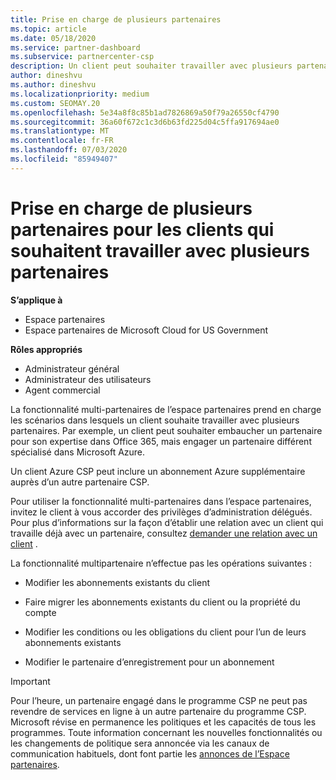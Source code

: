 ```yaml
---
title: Prise en charge de plusieurs partenaires
ms.topic: article
ms.date: 05/18/2020
ms.service: partner-dashboard
ms.subservice: partnercenter-csp
description: Un client peut souhaiter travailler avec plusieurs partenaires dans le programme du fournisseur de solutions Cloud spécialisé dans différents services.
author: dineshvu
ms.author: dineshvu
ms.localizationpriority: medium
ms.custom: SEOMAY.20
ms.openlocfilehash: 5e34a8f8c85b1ad7826869a50f79a26550cf4790
ms.sourcegitcommit: 36a60f672c1c3d6b63fd225d04c5ffa917694ae0
ms.translationtype: MT
ms.contentlocale: fr-FR
ms.lasthandoff: 07/03/2020
ms.locfileid: "85949407"
---
```

# <a name="multi-partner-support-for-customers-who-want-to-work-with-more-than-one-partner"></a>Prise en charge de plusieurs partenaires pour les clients qui souhaitent travailler avec plusieurs partenaires

**S’applique à**

-  Espace partenaires
-  Espace partenaires de Microsoft Cloud for US Government

**Rôles appropriés**
-   Administrateur général
-   Administrateur des utilisateurs
-   Agent commercial

La fonctionnalité multi-partenaires de l’espace partenaires prend en charge les scénarios dans lesquels un client souhaite travailler avec plusieurs partenaires. Par exemple, un client peut souhaiter embaucher un partenaire pour son expertise dans Office 365, mais engager un partenaire différent spécialisé dans Microsoft Azure. 

Un client Azure CSP peut inclure un abonnement Azure supplémentaire auprès d’un autre partenaire CSP.

Pour utiliser la fonctionnalité multi-partenaires dans l’espace partenaires, invitez le client à vous accorder des privilèges d’administration délégués. Pour plus d’informations sur la façon d’établir une relation avec un client qui travaille déjà avec un partenaire, consultez [demander une relation avec un client](request-a-relationship-with-a-customer.md) .

La fonctionnalité multipartenaire n’effectue pas les opérations suivantes&nbsp;:

- Modifier les abonnements existants du client

- Faire migrer les abonnements existants du client ou la propriété du compte

- Modifier les conditions ou les obligations du client pour l’un de leurs abonnements existants

- Modifier le partenaire d’enregistrement pour un abonnement

> [!IMPORTANT]  
> Pour l’heure, un partenaire engagé dans le programme CSP ne peut pas revendre de services en ligne à un autre partenaire du programme CSP. Microsoft révise en permanence les politiques et les capacités de tous les programmes. Toute information concernant les nouvelles fonctionnalités ou les changements de politique sera annoncée via les canaux de communication habituels, dont font partie les [annonces de l’Espace partenaires](announcements/index.md).






